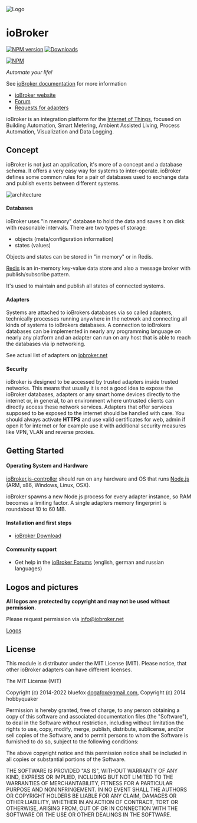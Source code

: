 ![Logo](img/ioBrokerLogoSmall.png)
# ioBroker

[![NPM version](http://img.shields.io/npm/v/iobroker.svg)](https://www.npmjs.com/package/iobroker)
[![Downloads](https://img.shields.io/npm/dm/iobroker.svg)](https://www.npmjs.com/package/iobroker)

[![NPM](https://nodei.co/npm/iobroker.png?downloads=true)](https://nodei.co/npm/iobroker/)

*Automate your life!*

See [ioBroker documentation](https://www.iobroker.net/#en/documentation) for more information

* [ioBroker website](https://www.iobroker.net)
* [Forum](http://forum.iobroker.net)
* [Requests for adapters](https://github.com/ioBroker/AdapterRequests/issues)

ioBroker is an integration platform for the [Internet of Things](http://en.wikipedia.org/wiki/Internet_of_Things), focused on Building Automation, Smart Metering, Ambient Assisted Living, Process Automation, Visualization and Data Logging.

## Concept

ioBroker is not just an application, it's more of a concept and a database schema. It offers a very easy way for systems to inter-operate. ioBroker defines some common rules for a pair of databases used to exchange data and publish events between different systems.

![architecture](img/architecture.png)

#### Databases

ioBroker uses "in memory" database to hold the data and saves it on disk with reasonable intervals. There are two types of storage:

- objects (meta/configuration information)
- states (values)

Objects and states can be stored in "in memory" or in Redis.

[Redis](http://redis.io/) is an in-memory key-value data store and also a message broker with publish/subscribe pattern.

It's used to maintain and publish all states of connected systems.

#### Adapters

Systems are attached to ioBrokers databases via so called adapters, technically processes running anywhere
in the network and connecting all kinds of systems to ioBrokers databases. A connection to ioBrokers databases can be implemented in nearly any programming language on nearly any platform and an adapter can run on any host that is able to reach the databases via ip networking.

See actual list of adapters on [iobroker.net](https://www.iobroker.net/#en/adapters)

#### Security

ioBroker is designed to be accessed by trusted adapters inside trusted networks. This means that usually it is not a good idea to expose the ioBroker databases, adapters or any smart home devices directly to the internet or, in general, to an environment where untrusted clients can directly access these network services. Adapters that offer services supposed to be exposed to the internet should be handled with care. You should always activate **HTTPS** and use valid certificates for web, admin if open it for internet or for example use it with additional security measures like VPN, VLAN and reverse proxies.

## Getting Started

#### Operating System and Hardware

[ioBroker.js-controller](https://github.com/iobroker/ioBroker.js-controller/) should run on any hardware and OS that runs [Node.js](http://nodejs.org/) (ARM, x86, Windows, Linux, OSX).

ioBroker spawns a new Node.js process for every adapter instance, so RAM becomes a limiting factor. A single adapters memory fingerprint is roundabout 10 to 60 MB.

#### Installation and first steps

* [ioBroker Download](https://www.iobroker.net/#en/download)

#### Community support

* Get help in the [ioBroker Forums](http://forum.iobroker.net) (english, german and russian languages)

## Logos and pictures

**All logos are protected by copyright and may not be used without permission.**

Please request permission via info@iobroker.net

[Logos](img/README.md)

## License

This module is distributor under the MIT License (MIT). Please notice, that other ioBroker adapters can have different licenses.

The MIT License (MIT)

Copyright (c) 2014-2022 bluefox <dogafox@gmail.com>,
Copyright (c) 2014      hobbyquaker

Permission is hereby granted, free of charge, to any person obtaining a copy
of this software and associated documentation files (the "Software"), to deal
in the Software without restriction, including without limitation the rights
to use, copy, modify, merge, publish, distribute, sublicense, and/or sell
copies of the Software, and to permit persons to whom the Software is
furnished to do so, subject to the following conditions:

The above copyright notice and this permission notice shall be included in
all copies or substantial portions of the Software.

THE SOFTWARE IS PROVIDED "AS IS", WITHOUT WARRANTY OF ANY KIND, EXPRESS OR
IMPLIED, INCLUDING BUT NOT LIMITED TO THE WARRANTIES OF MERCHANTABILITY,
FITNESS FOR A PARTICULAR PURPOSE AND NONINFRINGEMENT. IN NO EVENT SHALL THE
AUTHORS OR COPYRIGHT HOLDERS BE LIABLE FOR ANY CLAIM, DAMAGES OR OTHER
LIABILITY, WHETHER IN AN ACTION OF CONTRACT, TORT OR OTHERWISE, ARISING FROM,
OUT OF OR IN CONNECTION WITH THE SOFTWARE OR THE USE OR OTHER DEALINGS IN
THE SOFTWARE.

